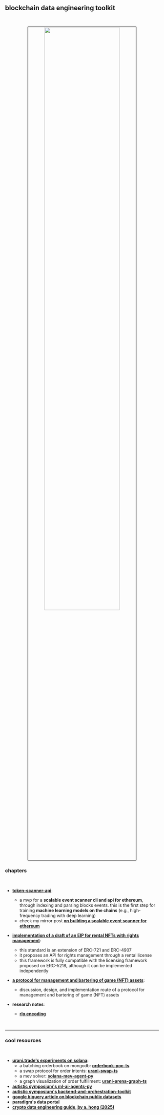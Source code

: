 ## blockchain data engineering toolkit 

<br>

<p align="center">
<img src="https://user-images.githubusercontent.com/1130416/224561453-274c5066-240d-4cc5-b63b-b4c57388a0e0.png" width="70%" align="center" style="padding:1px;border:1px solid black;"/>

<br>

### chapters

<br>

* **[token-scanner-api](token-scanner-api)**:
    -  a mvp for a **scalable event scanner cli and api for ethereum**, through indexing and parsing blocks events. this is the first step for training **machine learning models on the chains** (e.g., high-frequency trading with deep learning)
    - check my mirror post **[on building a scalable event scanner for ethereum](https://mirror.xyz/go-outside.eth/vSF18xcLyfXLIWwxjreRa3I_XskwgnjSc6pScegNJWI)**

* **[implementation of a draft of an EIP for rental NFTs with rights management](eip-9999)**:
    - this standard is an extension of ERC-721 and ERC-4907
    - it proposes an API for rights management through a rental license
    - this framework is fully compatible with the licensing framework proposed on ERC-5218, although it can be implemented independently

* **[a protocol for management and bartering of game (NFT) assets](game-protocol-design)**:
    - discussion, design, and implementation route of a protocol for management and bartering of game (NFT) assets

* **research notes**:
    - **[rlp encoding](technologies/rlp_enconding.md)**

<br>

---

### cool resources

<br>

* **[urani.trade's experiments on solana](https://github.com/urani-trade)**:
  - a batching orderbook on mongodb: **[orderbook-poc-ts](https://github.com/urani-trade/orderbook-poc-ts)**
  - a swap protocol for order intents: **[urani-swap-ts](https://github.com/urani-trade/urani-swap-ts)**
  - a mev solver: **[solana-mev-agent-py](https://github.com/urani-trade/solana-mev-agent-py)**
  - a graph visualization of order fulfillment: **[urani-arena-graph-ts](https://github.com/urani-trade/urani-arena-graph-ts)**
* **[autistic symposium's ml-ai-agents-py](https://github.com/autistic-symposium/ml-ai-agents-py)**
* **[autistic symposium's backend-and-orchestration-toolkit](https://github.com/autistic-symposium/backend-and-orchestration-toolkit)**
* **[google biquery article on blockchain public datasets](https://cloud.google.com/blog/products/data-analytics/introducing-six-new-cryptocurrencies-in-bigquery-public-datasets-and-how-to-analyze-them)**
* **[paradigm's data portal](https://data.paradigm.xyz/)**
* **[crypto data engineering guide, by a. hong (2025)](https://read.cryptodatabytes.com/p/2025-annual-guide-crypto-data-engineering)**

  
